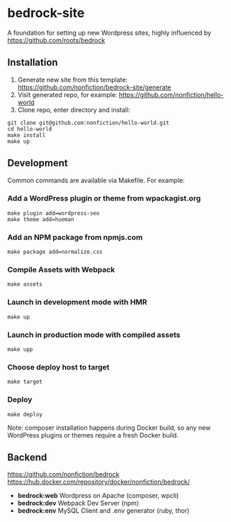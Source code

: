 # bedrock-site

A foundation for setting up new Wordpress sites, highly influenced by
<https://github.com/roots/bedrock>

## Installation

1. Generate new site from this template: <https://github.com/nonfiction/bedrock-site/generate>
2. Visit generated repo, for example: <https://github.com/nonfiction/hello-world>
3. Clone repo, enter directory and install: 

```
git clone git@github.com:nonfiction/hello-world.git
cd hello-world
make install
make up
```

## Development

Common commands are available via Makefile. For example:

### Add a WordPress plugin or theme from wpackagist.org

```
make plugin add=wordpress-seo
make theme add=hueman
```

### Add an NPM package from npmjs.com

```
make package add=normalize.css
```

### Compile Assets with Webpack

```
make assets
```

### Launch in development mode with HMR

```
make up
```

### Launch in production mode with compiled assets

```
make upp
```

### Choose deploy host to target

```
make target
```

### Deploy

```
make deploy
```

Note: composer installation happens during Docker build, so any
new WordPress plugins or themes require a fresh Docker build.

## Backend

<https://github.com/nonfiction/bedrock>  
<https://hub.docker.com/repository/docker/nonfiction/bedrock/>

- **bedrock:web** Wordpress on Apache (composer, wpcli)
- **bedrock:dev** Webpack Dev Server (npm)
- **bedrock:env** MySQL Client and .env generator (ruby, thor)
